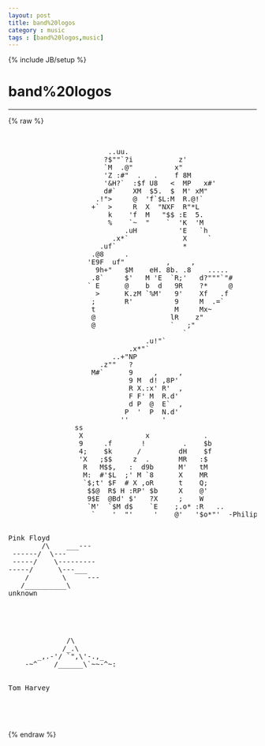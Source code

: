 ```yaml
---
layout: post
title: band%20logos
category : music
tags : [band%20logos,music]
---
```

{% include JB/setup %}
# band%20logos
---
{% raw %}
<pre>


                        ..uu.
                       ?$&quot;&quot;`?i           z&#039;
                       `M  .@&quot;          x&quot;
                       &#039;Z :#&quot;  .   .    f 8M
                       &#039;&amp;H?`  :$f U8   &lt;  MP   x#&#039;
                       d#`    XM  $5.  $  M&#039; xM&quot;
                     .!&quot;&gt;     @  &#039;f`$L:M  R.@!`
                    +`  &gt;     R  X  &quot;NXF  R&quot;*L
                        k    &#039;f  M   &quot;$$ :E  5.
                        %    `~  &quot;    `  &#039;K  &#039;M
                            .uH          &#039;E   `h
                         .x*`             X     `
                      .uf`                *
                    .@8     .
                   &#039;E9F  uf&quot;          ,     ,
                     9h+&quot;   $M    eH. 8b. .8    .....
                    .8`     $&#039;   M &#039;E  `R;&#039;   d?&quot;&quot;&quot;`&quot;#
                   ` E      @    b  d   9R    ?*     @
                     &gt;      K.zM `%M&#039;   9&#039;    Xf   .f
                    ;       R&#039;          9     M  .=`
                    t                   M     Mx~
                    @                  lR    z&quot;
                    @                  `   ;&quot;
                                          `
                                 .u!&quot;`
                             .x*&quot;`
                         ..+&quot;NP
                      .z&quot;&quot;   ?
                    M#`      9     ,     ,
                             9 M  d! ,8P&#039;
                             R X.:x&#039; R&#039;  ,
                             F F&#039; M  R.d&#039;
                             d P  @  E`  ,
                            P  &#039;  P  N.d&#039;
                           &#039;&#039;        &#039;
                ss
                 X               x             .
                 9     .f       !         .    $b
                 4;    $k      /         dH    $f
                 &#039;X   ;$$     z  .       MR   :$
                  R   M$$,   :  d9b      M&#039;   tM
                  M:  #&#039;$L  ;&#039; M `8      X    MR
                  `$;t&#039; $F  # X ,oR      t    Q;
                   $$@  R$ H :RP&#039; $b     X    @&#039;
                   9$E  @Bd&#039; $&#039;   ?X     ;    W
                   `M&#039;  `$M d$    `E    ;.o* :R   ..
                    `    &#039;  &quot;&#039;     &#039;    @&#039;   &#039;$o*&quot;&#039;  -Philippe Chaintreuil


Pink Floyd
        /\    ___---
 ------/  \---
 -----/    \---------
-----/      \---___
    /        \     ---
   /__________\
unknown





              /\
             /_.\
       _,.-&#039;/ `&quot;,\&#039;-.,_
    -~^    /______\`~~-^~:


Tom Harvey



 </pre>
{% endraw %}
